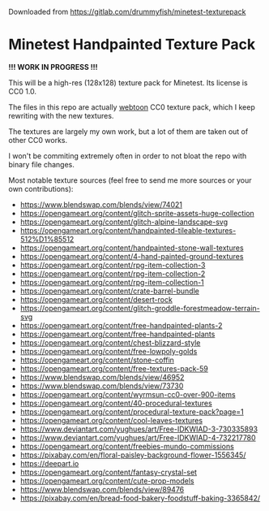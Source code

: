 Downloaded from https://gitlab.com/drummyfish/minetest-texturepack

# Minetest Handpainted Texture Pack

**!!! WORK IN PROGRESS !!!**

This will be a high-res (128x128) texture pack for Minetest. Its license is CC0 1.0.

The files in this repo are actually [webtoon](https://github.com/pithydon/webtoon)
CC0 texture pack, which I keep rewriting with the new textures.

The textures are largely my own work, but a lot of them are taken out of other
CC0 works.

I won't be commiting extremely often in order to not bloat the repo with binary file
changes.

Most notable texture sources (feel free to send me more sources or your own contributions):

- https://www.blendswap.com/blends/view/74021
- https://opengameart.org/content/glitch-sprite-assets-huge-collection
- https://opengameart.org/content/glitch-alpine-landscape-svg
- https://opengameart.org/content/handpainted-tileable-textures-512%D1%85512
- https://opengameart.org/content/handpainted-stone-wall-textures
- https://opengameart.org/content/4-hand-painted-ground-textures
- https://opengameart.org/content/rpg-item-collection-3
- https://opengameart.org/content/rpg-item-collection-2
- https://opengameart.org/content/rpg-item-collection-1
- https://opengameart.org/content/crate-barrel-bundle
- https://opengameart.org/content/desert-rock
- https://opengameart.org/content/glitch-groddle-forestmeadow-terrain-svg
- https://opengameart.org/content/free-handpainted-plants-2
- https://opengameart.org/content/free-handpainted-plants
- https://opengameart.org/content/chest-blizzard-style
- https://opengameart.org/content/free-lowpoly-golds
- https://opengameart.org/content/stone-coffin
- https://opengameart.org/content/free-textures-pack-59
- https://www.blendswap.com/blends/view/46952
- https://www.blendswap.com/blends/view/73730
- https://opengameart.org/content/wyrmsun-cc0-over-900-items
- https://opengameart.org/content/40-procedural-textures
- https://opengameart.org/content/procedural-texture-pack?page=1
- https://opengameart.org/content/cool-leaves-textures
- https://www.deviantart.com/yughues/art/Free-IDKWIAD-3-730335893
- https://www.deviantart.com/yughues/art/Free-IDKWIAD-4-732217780
- https://opengameart.org/content/freebies-mundo-commissions
- https://pixabay.com/en/floral-paisley-background-flower-1556345/
- https://deepart.io
- https://opengameart.org/content/fantasy-crystal-set
- https://opengameart.org/content/cute-prop-models
- https://www.blendswap.com/blends/view/89476
- https://pixabay.com/en/bread-food-bakery-foodstuff-baking-3365842/
